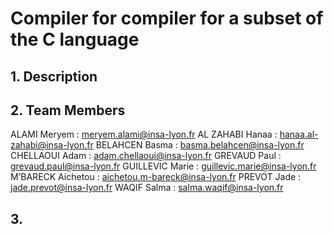# Compiler for compiler for a subset of the C language

## 1. Description

## 2. Team Members
ALAMI Meryem : meryem.alami@insa-lyon.fr
AL ZAHABI Hanaa : hanaa.al-zahabi@insa-lyon.fr
BELAHCEN Basma : basma.belahcen@insa-lyon.fr
CHELLAOUI Adam : adam.chellaoui@insa-lyon.fr
GREVAUD Paul : grevaud.paul@insa-lyon.fr
GUILLEVIC Marie : guillevic.marie@insa-lyon.fr
M’BARECK Aichetou : aichetou.m-bareck@insa-lyon.fr
PREVOT Jade : jade.prevot@insa-lyon.fr
WAQIF Salma : salma.waqif@insa-lyon.fr


## 3. 
